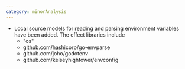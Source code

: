 ```yaml
---
category: minorAnalysis
---
```

* Local source models for reading and parsing environment variables have been added. The effect libraries include
  - "os"
  - github.com/hashicorp/go-envparse
  - github.com/joho/godotenv
  - github.com/kelseyhightower/envconfig
